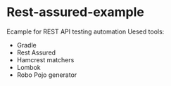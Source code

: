 # Rest-assured-example
Ecample for REST API testing automation
Uesed tools:
- Gradle
- Rest Assured
- Hamcrest matchers
- Lombok
- Robo Pojo generator
